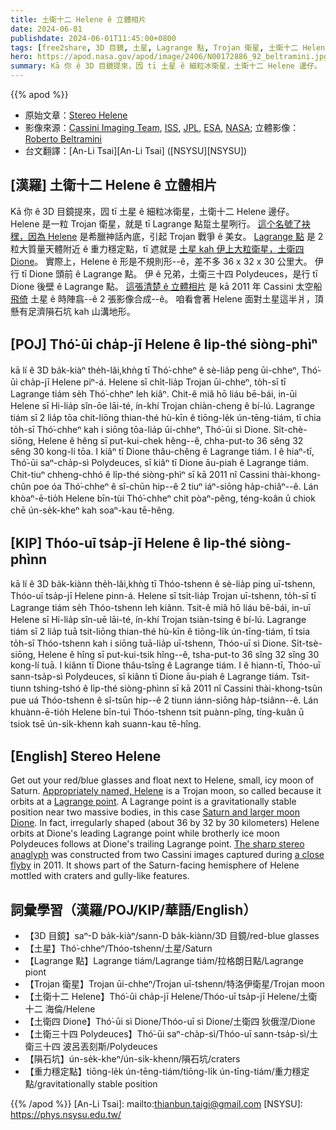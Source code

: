 ```yaml
---
title: 土衛十二 Helene ê 立體相片
date: 2024-06-01
publishdate: 2024-06-01T11:45:00+0800
tags: [free2share, 3D 目鏡, 土星, Lagrange 點, Trojan 衛星, 土衛十二 Helene, 土衛四 Dione, 土衛三十四 Polydeuces, 隕石坑, 重力穩定點]
hero: https://apod.nasa.gov/apod/image/2406/N00172886_92_beltramini.jpg
summary: Kā 你 ê 3D 目鏡提來，囥 tī 土星 ê 細粒冰衛星，土衛十二 Helene 邊仔。
---
```


{{% apod %}}

- 原始文章：[Stereo Helene](https://apod.nasa.gov/apod/ap240601.html)
- 影像來源：[Cassini Imaging Team](http://ciclops.org/), [ISS]( http://ciclops.org/iss/iss.php), [JPL](http://www.jpl.nasa.gov/), [ESA](http://www.esa.int/), [NASA](http://www.nasa.gov/ ); 立體影像：[Roberto Beltramini](http://space-3d-images.blogspot.com/)
- 台文翻譯：[An-Li Tsai][An-Li Tsai] ([NSYSU][NSYSU])

## [漢羅] 土衛十二 Helene ê 立體相片
Kā 你 ê 3D 目鏡提來，囥 tī 土星 ê 細粒冰衛星，土衛十二 Helene 邊仔。
Helene 是一粒 Trojan 衛星，就是 tī Lagrange 點踅土星咧行。
[這个名號了袂䆀，因為 Helene][Appropriately named, Helene] 是希臘神話內底，引起 Trojan 戰爭 ê 美女。
[Lagrange 點][Lagrange point] 是 2 粒大質量天體附近 ê 重力穩定點，tī 遮就是 [土星 kah 伊上大粒衛星，土衛四 Dione][Saturn and larger moon Dione]。
實際上，Helene ê 形是不規則形--ê，差不多 36 x 32 x 30 公里大。
伊行 tī Dione 頭前 ê Lagrange 點。
伊 ê 兄弟，土衛三十四 Polydeuces，是行 tī Dione 後壁 ê Lagrange 點。
[這張清楚 ê 立體相片][The sharp stereo anaglyph] 是 kā 2011 年 Cassini 太空船 [飛倚][a close flyby] 土星 ê 時陣翕--ê 2 張影像合成--ê。
咱看會著 Helene 面對土星這半爿，頂懸有足濟隕石坑 kah 山溝地形。

## [POJ] Thó͘-ūi cha̍p-jī Helene ê li̍p-thé siòng-phìⁿ
kā lí ê 3D ba̍k-kiàⁿ the̍h-lâi,khǹg tī Thó͘-chheⁿ ê sè-lia̍p peng ūi-chheⁿ, Thó͘-ūi cha̍p-jī Helene piⁿ-á.
Helene sī chi̍t-lia̍p Trojan ūi-chheⁿ, to̍h-sī tī Lagrange tiám se̍h Thó͘-chheⁿ leh kiâⁿ.
Chit-ê miâ hō liáu bē-bái, in-ūi Helene sī Hi-lia̍p sîn-ōe lāi-té, ín-khí Trojan chiàn-cheng ê bí-lú.
Lagrange tiám sī 2 lia̍p tōa chit-liōng thian-thé hù-kīn ê tiōng-le̍k ún-tēng-tiám, tī chia to̍h-sī Thó͘-chheⁿ kah i siōng tōa-lia̍p ūi-chheⁿ, Thó͘-ūi sì Dione.
Si̍t-chè-siōng, Helene ê hêng sī put-kui-chek hêng--ê, chha-put-to 36 sêng 32 sêng 30 kong-lí tōa.
I kiâⁿ tī Dione thâu-chêng ê Lagrange tiám.
I ê hiaⁿ-tī, Thó͘-ūi saⁿ-cha̍p-sì Polydeuces, sī kiâⁿ tī Dione āu-piah ê Lagrange tiám.
Chit-tiuⁿ chheng-chhó ê li̍p-thé siòng-phìⁿ sī kā 2011 nî Cassini thài-khong-chûn poe óa Thó͘-chheⁿ ê sî-chūn hip--ê 2 tiuⁿ iáⁿ-siōng ha̍p-chiâⁿ--ê.
Lán khòaⁿ-ē-tio̍h Helene bīn-tùi Thó͘-chheⁿ chit pòaⁿ-pêng, téng-koân ū chiok chē ún-se̍k-kheⁿ kah soaⁿ-kau tē-hêng.

## [KIP] Thóo-uī tsa̍p-jī Helene ê li̍p-thé siòng-phìnn
kā lí ê 3D ba̍k-kiànn the̍h-lâi,khǹg tī Thóo-tshenn ê sè-lia̍p ping uī-tshenn, Thóo-uī tsa̍p-jī Helene pinn-á.
Helene sī tsi̍t-lia̍p Trojan uī-tshenn, to̍h-sī tī Lagrange tiám se̍h Thóo-tshenn leh kiânn.
Tsit-ê miâ hō liáu bē-bái, in-uī Helene sī Hi-lia̍p sîn-uē lāi-té, ín-khí Trojan tsiàn-tsing ê bí-lú.
Lagrange tiám sī 2 lia̍p tuā tsit-liōng thian-thé hù-kīn ê tiōng-li̍k ún-tīng-tiám, tī tsia to̍h-sī Thóo-tshenn kah i siōng tuā-lia̍p uī-tshenn, Thóo-uī sì Dione.
Si̍t-tsè-siōng, Helene ê hîng sī put-kui-tsik hîng--ê, tsha-put-to 36 sîng 32 sîng 30 kong-lí tuā.
I kiânn tī Dione thâu-tsîng ê Lagrange tiám.
I ê hiann-tī, Thóo-uī sann-tsa̍p-sì Polydeuces, sī kiânn tī Dione āu-piah ê Lagrange tiám.
Tsit-tiunn tshing-tshó ê li̍p-thé siòng-phìnn sī kā 2011 nî Cassini thài-khong-tsûn pue uá Thóo-tshenn ê sî-tsūn hip--ê 2 tiunn iánn-siōng ha̍p-tsiânn--ê.
Lán khuànn-ē-tio̍h Helene bīn-tuì Thóo-tshenn tsit puànn-pîng, tíng-kuân ū tsiok tsē ún-si̍k-khenn kah suann-kau tē-hîng.

## [English] Stereo Helene
Get out your red/blue glasses and float next to Helene, small, icy moon of Saturn.
[Appropriately named, Helene][Appropriately named, Helene] is a Trojan moon, so called because it orbits at a [Lagrange point][Lagrange point].
A Lagrange point is a gravitationally stable position near two massive bodies, in this case [Saturn and larger moon Dione][Saturn and larger moon Dione].
In fact, irregularly shaped (about 36 by 32 by 30 kilometers) Helene orbits at Dione's leading Lagrange point while brotherly ice moon Polydeuces follows at Dione's trailing Lagrange point.
[The sharp stereo anaglyph][The sharp stereo anaglyph] was constructed from two Cassini images captured during [a close flyby][a close flyby] in 2011.
It shows part of the Saturn-facing hemisphere of Helene mottled with craters and gully-like features.

## 詞彙學習（漢羅/POJ/KIP/華語/English）
- 【3D 目鏡】saⁿ-D ba̍k-kiàⁿ/sann-D ba̍k-kiànn/3D 目鏡/red-blue glasses
- 【土星】Thó͘-chheⁿ/Thóo-tshenn/土星/Saturn
- 【Lagrange 點】Lagrange tiám/Lagrange tiám/拉格朗日點/Lagrange piont
- 【Trojan 衛星】Trojan ūi-chheⁿ/Trojan uī-tshenn/特洛伊衛星/Trojan moon
- 【土衛十二 Helene】Thó͘-ūi cha̍p-jī Helene/Thóo-uī tsa̍p-jī Helene/土衛十二 海倫/Helene
- 【土衛四 Dione】Thó͘-ūi sì Dione/Thóo-uī sì Dione/土衛四 狄俄涅/Dione
- 【土衛三十四 Polydeuces】Thó͘-ūi saⁿ-cha̍p-sì/Thóo-uī sann-tsa̍p-sì/土衛三十四 波呂丟刻斯/Polydeuces
- 【隕石坑】ún-se̍k-kheⁿ/ún-si̍k-khenn/隕石坑/craters
- 【重力穩定點】tiōng-le̍k ún-tēng-tiám/tiōng-li̍k ún-tīng-tiám/重力穩定點/gravitationally stable position

{{% /apod %}}
[An-Li Tsai]: mailto:thianbun.taigi@gmail.com
[NSYSU]: https://phys.nsysu.edu.tw/

[copyright]: https://apod.nasa.gov/apod/fap/lib/about_apod.html#srapply
[License3]: https://creativecommons.org/licenses/by/3.0/
[License2]:https://creativecommons.org/licenses/by-nc-nd/2.0/

[Appropriately named, Helene]:https://solarsystem.nasa.gov/moons/saturn-moons/helene/in-depth/
[Lagrange point]:https://science.nasa.gov/resource/what-is-a-lagrange-point/
[Saturn and larger moon Dione]:https://solarsystem.nasa.gov/moons/saturn-moons/overview/
[The sharp stereo anaglyph]:http://space-3d-images.blogspot.com/2011/06/helene-3d-cassini-cattura-la-regina-del.html
[a close flyby]:https://solarsystem.nasa.gov/missions/cassini/overview/
